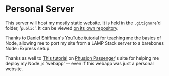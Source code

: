 # Personal Server
This server will host my mostly static website. It is held in the `.gitignore`'d folder, '`public`'. It can be viewed [on its own repository](https://github.com/matthew-e-brown/Personal-Site).

Thanks to [Daniel Shiffman](https://github.com/shiffman)'s [YouTube tutorial](https://www.youtube.com/playlist?list=PLRqwX-V7Uu6Yyn-fBtGHfN0_xCtBwUkBp) for teaching me the basics of Node, allowing me to port my site from a LAMP Stack server to a barebones Node+Express setup.

Thanks as well to [This tutorial](https://www.phusionpassenger.com/library/walkthroughs/deploy/nodejs/) on [Phusion Passenger](https://github.com/phusion/passenger)'s site for helping me deploy my Node.js 'webapp' -- even if this webapp was just a personal website.
